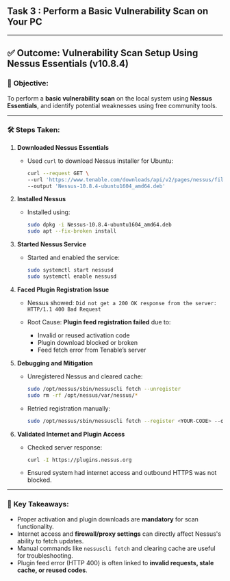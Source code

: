 ## Task 3  : Perform a Basic Vulnerability Scan on Your PC
---
## ✅ **Outcome: Vulnerability Scan Setup Using Nessus Essentials (v10.8.4)**

### 🎯 **Objective:**

To perform a **basic vulnerability scan** on the local system using **Nessus Essentials**, and identify potential weaknesses using free community tools.

---

### 🛠️ **Steps Taken:**

1. **Downloaded Nessus Essentials**

   * Used `curl` to download Nessus installer for Ubuntu:

     ```bash
     curl --request GET \
     --url 'https://www.tenable.com/downloads/api/v2/pages/nessus/files/Nessus-10.8.4-ubuntu1604_amd64.deb' \
     --output 'Nessus-10.8.4-ubuntu1604_amd64.deb'
     ```

2. **Installed Nessus**

   * Installed using:

     ```bash
     sudo dpkg -i Nessus-10.8.4-ubuntu1604_amd64.deb
     sudo apt --fix-broken install
     ```

3. **Started Nessus Service**

   * Started and enabled the service:

     ```bash
     sudo systemctl start nessusd
     sudo systemctl enable nessusd
     ```

4. **Faced Plugin Registration Issue**

   * Nessus showed:
     `Did not get a 200 OK response from the server: HTTP/1.1 400 Bad Request`
   * Root Cause: **Plugin feed registration failed** due to:

     * Invalid or reused activation code
     * Plugin download blocked or broken
     * Feed fetch error from Tenable’s server

5. **Debugging and Mitigation**

   * Unregistered Nessus and cleared cache:

     ```bash
     sudo /opt/nessus/sbin/nessuscli fetch --unregister
     sudo rm -rf /opt/nessus/var/nessus/*
     ```

   * Retried registration manually:

     ```bash
     sudo /opt/nessus/sbin/nessuscli fetch --register <YOUR-CODE> --os ubuntu1604 --accept-eula
     ```

6. **Validated Internet and Plugin Access**

   * Checked server response:

     ```bash
     curl -I https://plugins.nessus.org
     ```
   * Ensured system had internet access and outbound HTTPS was not blocked.

---

### 📌 **Key Takeaways:**

* Proper activation and plugin downloads are **mandatory** for scan functionality.
* Internet access and **firewall/proxy settings** can directly affect Nessus's ability to fetch updates.
* Manual commands like `nessuscli fetch` and clearing cache are useful for troubleshooting.
* Plugin feed error (HTTP 400) is often linked to **invalid requests, stale cache, or reused codes**.

